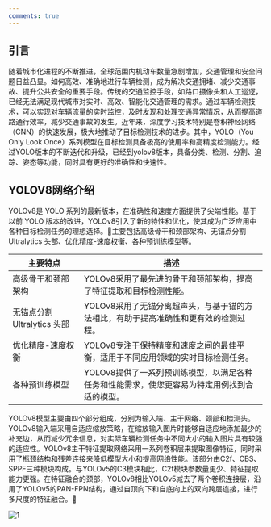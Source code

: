 ```yaml
---
comments: true
---
```


## 引言

随着城市化进程的不断推进，全球范围内机动车数量急剧增加，交通管理和安全问题日益凸显。如何高效、准确地进行车辆检测，成为解决交通拥堵、减少交通事故、提升公共安全的重要手段。传统的交通监控手段，如路口摄像头和人工巡逻，已经无法满足现代城市对实时、高效、智能化交通管理的需求。通过车辆检测技术，可以实现对车辆流量的实时监控，及时发现和处理交通异常情况，从而提高道路通行效率，减少交通事故的发生。近年来，深度学习技术特别是卷积神经网络（CNN）的快速发展，极大地推动了目标检测技术的进步。其中，YOLO（You Only Look Once）系列模型在目标检测具备极高的使用率和高精度检测能力。经过YOLO版本的不断迭代和升级，已经到yolov8版本，具备分类、检测、分割、追踪、姿态等功能，同时具有更好的准确性和快速性。

## YOLOV8网络介绍

YOLOv8是 YOLO 系列的最新版本，在准确性和速度方面提供了尖端性能。基于以前 YOLO 版本的改进，YOLOv8引入了新的特性和优化，使其成为广泛应用中各种目标检测任务的理想选择。🔺主要包括高级骨干和颈部架构、无锚点分割 Ultralytics 头部、优化精度-速度权衡、各种预训练模型等。

| **主要特点**                | **描述**                                                     |
| --------------------------- | ------------------------------------------------------------ |
| 高级骨干和颈部架构          | YOLOv8采用了最先进的骨干和颈部架构，提高了特征提取和目标检测性能。 |
| 无锚点分割 Ultralytics 头部 | YOLOv8采用了无锚分离超声头，与基于锚的方法相比，有助于提高准确性和更有效的检测过程。 |
| 优化精度-速度权衡           | YOLOv8专注于保持精度和速度之间的最佳平衡，适用于不同应用领域的实时目标检测任务。 |
| 各种预训练模型              | YOLOv8提供了一系列预训练模型，以满足各种任务和性能需求，使您更容易为特定用例找到合适的模型。 |

YOLOv8模型主要由四个部分组成，分别为输入端、主干网络、颈部和检测头。YOLOv8输入端采用自适应缩放策略，在缩放输入图片时能够自适应地添加最少的补充边，从而减少冗余信息，对实际车辆检测任务中不同大小的输入图片具有较强的适应性。YOLOv8主干特征提取网络采用一系列卷积层来提取图像特征，同时采用了瓶颈结构和残差连接来降低模型大小和提高网络性能。该部分由C2f、CBS、SPPF三种模块构成。与YOLOv5的C3模块相比，C2f模块参数量更少、特征提取能力更强。在特征融合的颈部，YOLOv8相比YOLOv5减去了两个卷积连接层，沿用了YOLOv5的PAN-FPN结构，通过自顶向下和自底向上的双向跨层连接，进行多尺度的特征融合。🔺

![1](https://tonmoon.obs.cn-east-3.myhuaweicloud.com/img/tonmoon/1.PNG)

